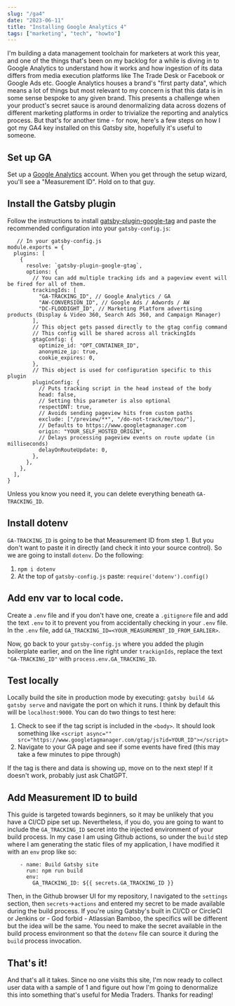 ```yaml
---
slug: "/ga4"
date: "2023-06-11"
title: "Installing Google Analytics 4"
tags: ["marketing", "tech", "howto"]
---
```


I'm building a data management toolchain for marketers at work this year, and one of the things that's been on
my backlog for a while is diving in to Google Analytics to understand how it works and how ingestion of its data
differs from media execution platforms like The Trade Desk or Facebook or Google Ads etc. Google Analytics houses a
brand's "first party data", which means a lot of things but most relevant to my concern is that this data is in some
sense bespoke to any given brand. This presents a challenge when your product's secret sauce is around denormalizing
data across dozens of different marketing platforms in order to trivialize the reporting and analytics process. But
that's for another time - for now, here's a few steps on how I got my GA4 key installed on this Gatsby site, hopefully
it's useful to someone.

## Set up GA
Set up a [Google Analytics](https://analytics.google.com/) account. When you get through the setup wizard, you'll see
   a "Measurement ID". Hold on to that guy.
## Install the Gatsby plugin
Follow the instructions to install
   [gatsby-plugin-google-tag](https://www.gatsbyjs.com/plugins/gatsby-plugin-google-gtag/) and paste the recommended
   configuration into your `gatsby-config.js`:
```
   // In your gatsby-config.js
module.exports = {
  plugins: [
    {
      resolve: `gatsby-plugin-google-gtag`,
      options: {
        // You can add multiple tracking ids and a pageview event will be fired for all of them.
        trackingIds: [
          "GA-TRACKING_ID", // Google Analytics / GA
          "AW-CONVERSION_ID", // Google Ads / Adwords / AW
          "DC-FLOODIGHT_ID", // Marketing Platform advertising products (Display & Video 360, Search Ads 360, and Campaign Manager)
        ],
        // This object gets passed directly to the gtag config command
        // This config will be shared across all trackingIds
        gtagConfig: {
          optimize_id: "OPT_CONTAINER_ID",
          anonymize_ip: true,
          cookie_expires: 0,
        },
        // This object is used for configuration specific to this plugin
        pluginConfig: {
          // Puts tracking script in the head instead of the body
          head: false,
          // Setting this parameter is also optional
          respectDNT: true,
          // Avoids sending pageview hits from custom paths
          exclude: ["/preview/**", "/do-not-track/me/too/"],
          // Defaults to https://www.googletagmanager.com
          origin: "YOUR_SELF_HOSTED_ORIGIN",
          // Delays processing pageview events on route update (in milliseconds)
          delayOnRouteUpdate: 0,
        },
      },
    },
  ],
}
```

Unless you know you need it, you can delete everything beneath `GA-TRACKING_ID`.  

## Install dotenv
`GA-TRACKING_ID` is going to be that Measurement ID from step 1. But you don't want to paste it in directly (and check
it into your source control). So we are going to install `dotenv`. Do the following:
1) `npm i dotenv`
2) At the top of `gatsby-config.js` paste: `require('dotenv').config()`

## Add env var to local code.
Create a `.env` file and if you don't have one, create a `.gitignore` file and add the text `.env` to it to prevent you
from accidentally checking in your `.env` file. In the `.env` file, add
`GA_TRACKING_ID=<YOUR_MEASUREMENT_ID_FROM_EARLIER>`.

Now, go back to your `gatsby-config.js` where you added the plugin boilerplate earlier, and on the line right under
`trackignIds`, replace the text `"GA-TRACKING_ID"` with `process.env.GA_TRACKING_ID`.

## Test locally
Locally build the site in production mode by executing: `gatsby build && gatsby serve` and navigate the port on which it
runs. I think by default this will be `localhost:9000`. You can do two things to test here:
1) Check to see if the tag script is included in the `<body>`. It should look something like `<script async=""
   src="https://www.googletagmanager.com/gtag/js?id=YOUR_ID"></script>`
2) Navigate to your GA page and see if some events have fired (this may take a few minutes to pipe through)

If the tag is there and data is showing up, move on to the next step! If it doesn't work, probably just ask ChatGPT.

## Add Measurement ID to build
This guide is targeted towards beginners, so it may be unlikely that you have a CI/CD pipe set up. Nevertheless, if you
do, you are going to want to include the `GA_TRACKING_ID` secret into the injected environment of your build process. In
my case I am using Github actions, so under the `build` step where I am generating the static files of my application, I
have modified it with an `env` prop like so:
```
    - name: Build Gatsby site
      run: npm run build
      env:
        GA_TRACKING_ID: ${{ secrets.GA_TRACKING_ID }}
```

Then, in the Github browser UI for my repository, I navigated to the `settings` section, then `secrets`->`actions` and
entered my secret to be made available during the build process. If you're using Gatsby's built in CI/CD or CircleCI or
Jenkins or - God forbid - Atlassian Bamboo, the specifics will be different but the idea will be the same. You need to
make the secret available in the build process environment so that the `dotenv` file can source it during the `build`
process invocation.

## That's it!
And that's all it takes. Since no one visits this site, I'm now ready to collect user data with a sample of 1 and figure
out how I'm going to denormalize this into something that's useful for Media Traders. Thanks for reading!